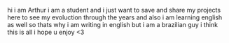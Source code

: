 
hi i am Arthur
i am a student and i just want to save and share my projects here to see my evoluction through the years
and also i am learning english as well so thats why i am writing in english but i am a brazilian guy 
i think this is all i hope u enjoy 
<3
